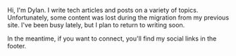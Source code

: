 Hi, I'm Dylan. I write tech articles and posts on a variety of topics. Unfortunately, some content was lost during the migration from my previous site. I've been busy lately, but I plan to return to writing soon.

In the meantime, if you want to connect, you'll find my social links in the footer.
